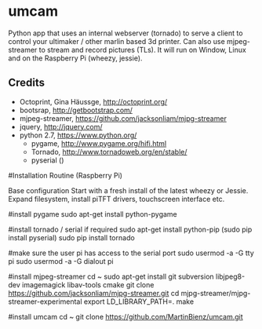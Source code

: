 # umcam
Python app that uses an internal webserver (tornado) to serve a client to control your ultimaker / other marlin based 3d printer. Can also use mjpeg-streamer to stream and record pictures (TLs). It will run on Window, Linux and on the Raspberry Pi (wheezy, jessie).

Credits
--------
- Octoprint, Gina Häussge, http://octoprint.org/
- bootsrap, http://getbootstrap.com/
- mjpeg-streamer, https://github.com/jacksonliam/mjpg-streamer
- jquery, http://jquery.com/
- python 2.7, https://www.python.org/
  - pygame, http://www.pygame.org/hifi.html
  - Tornado, http://www.tornadoweb.org/en/stable/
  - pyserial ()

#Installation Routine (Raspberry Pi)

Base configuration
Start with a fresh install of the latest wheezy or Jessie. Expand filesystem, install piTFT drivers, touchscreen interface etc.

#install pygame
sudo apt-get install python-pygame

#install tornado / serial if required
sudo apt-get install python-pip
(sudo pip install pyserial)
sudo pip install tornado

#make sure the user pi has access to the serial port
sudo usermod -a -G tty pi
sudo usermod -a -G dialout pi

#install mjpeg-streamer
cd ~
sudo apt-get install git subversion libjpeg8-dev imagemagick libav-tools cmake
git clone https://github.com/jacksonliam/mjpg-streamer.git
cd mjpg-streamer/mjpg-streamer-experimental
export LD_LIBRARY_PATH=.
make

#install umcam
cd ~
git clone https://github.com/MartinBienz/umcam.git
